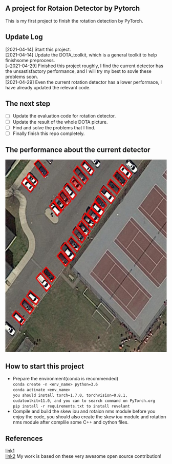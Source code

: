 ## A project for Rotaion Detector by Pytorch  
This is my first project to finish the rotation detection by PyTorch.  
## Update Log  
[2021-04-14] Start this project.  
[2021-04-14] Update the DOTA_toolkit, which is a general toolkit to help finishsome preprocess.  
[~2021-04-29] Finished this project roughly, I find the current detector has the unsastisfactory performance, and I will try my best to sovle these problems soon.  
[2021-04-29] Even the current rotation detector has a lower performace, I have already updated the relevant code.  
## The next step  
- [ ] Update the evaluation code for rotation detector.  
- [ ] Update the result of the whole DOTA picture.  
- [ ] Find and solve the problems that I find.  
- [ ] Finally finish this repo completely.  
## The performance about the current detector  
<img src="https://github.com/HsLOL/Rotation-EfficientDet-D0/blob/master/showresult.jpg" width="600" height="600"/>  


## How to start this project  
* Prepare the environment(conda is recommended)  
`conda create -n <env_name> python=3.6`  
`conda activate <env_name>`  
`you should install torch=1.7.0, torchvision=0.8.1, cudatoolkit=11.0, and you can to search command on PyTorch.org`  
`pip install -r requirements.txt to install revelant`  
* Compile and build the skew iou and rotaion nms module
before you enjoy the code, you should also create the skew iou module and rotation nms module after complile some C++ and cython files.  
## References  
[link1](https://github.com/zylo117/Yet-Another-EfficientDet-Pytorch)  
[link2](https://zhuanlan.zhihu.com/p/358072483)
My work is based on these very awesome open source contribution!
